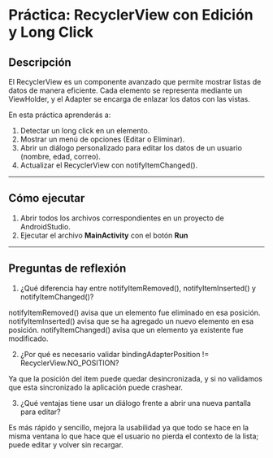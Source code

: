 # Práctica: RecyclerView con Edición y Long Click

## Descripción
El RecyclerView es un componente avanzado que permite mostrar listas de datos de manera eficiente. Cada elemento se representa mediante un ViewHolder, y el Adapter se encarga de enlazar los datos con las vistas.

En esta práctica aprenderás a:
1. Detectar un long click en un elemento.
2. Mostrar un menú de opciones (Editar o Eliminar).
3. Abrir un diálogo personalizado para editar los datos de un usuario (nombre, edad, correo).
4. Actualizar el RecyclerView con notifyItemChanged().

---

## Cómo ejecutar
1. Abrir todos los archivos correspondientes en un proyecto de AndroidStudio.  
2. Ejecutar el archivo **MainActivity** con el botón **Run**

---

## Preguntas de reflexión
1. ¿Qué diferencia hay entre notifyItemRemoved(), notifyItemInserted() y notifyItemChanged()?

notifyItemRemoved() avisa que un elemento fue eliminado en esa posición. 
notifyItemInserted() avisa que se ha agregado un nuevo elemento en esa posición.
notifyItemChanged() avisa que un elemento ya existente fue modificado.

2. ¿Por qué es necesario validar bindingAdapterPosition != RecyclerView.NO_POSITION?

Ya que la posición del item puede quedar desincronizada, y si no validamos que esta sincronizado la aplicación puede crashear.

3. ¿Qué ventajas tiene usar un diálogo frente a abrir una nueva pantalla para editar?

Es más rápido y sencillo, mejora la usabilidad ya que todo se hace en la misma ventana lo que hace que el usuario no pierda el contexto de la lista; puede editar y volver sin recargar.
